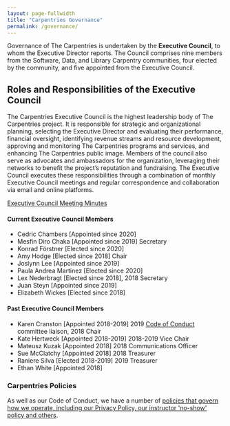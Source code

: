 ```yaml
---
layout: page-fullwidth
title: "Carpentries Governance"
permalink: /governance/
---
```


Governance of The Carpentries is undertaken by the **Executive Council**, to whom the Executive Director reports. The Council comprises nine members from the Software, Data, and Library Carpentry communities, four elected by the community, and five appointed from the Executive Council.

## Roles and Responsibilities of the Executive Council

The Carpentries Executive Council is the highest leadership body of The Carpentries project. It is responsible for strategic and organizational planning, selecting the Executive Director and evaluating their performance, financial oversight, identifying revenue streams and resource development, approving and monitoring The Carpentries programs and services, and enhancing The Carpentries public image. Members of the council also serve as advocates and ambassadors for the organization, leveraging their networks to benefit the project’s reputation and fundraising. The Executive Council executes these responsibilities through a combination of monthly Executive Council meetings and regular correspondence and collaboration via email and online platforms.


[Executive Council Meeting Minutes](https://github.com/carpentries/executive-council-info/tree/master/minutes)


#### Current Executive Council Members

- Cedric Chambers [Appointed since 2020]
- Mesfin Diro Chaka [Appointed since 2019] Secretary
- Konrad Förstner [Elected since 2020]
- Amy Hodge [Elected since 2018] Chair
- Joslynn Lee [Appointed since 2019] 
- Paula Andrea Martinez [Elected since 2020]
- Lex Nederbragt [Elected since 2018], 2018 Secretary
- Juan Steyn [Appointed since 2019]
- Elizabeth Wickes [Elected since 2018]

#### Past Executive Council Members

- Karen Cranston [Appointed 2018-2019] 2019 [Code of Conduct](https://docs.carpentries.org/topic_folders/policies/code-of-conduct.html) committee liaison, 2018 Chair
- Kate Hertweck [Appointed 2018-2019] 2018-2019 Vice Chair
- Mateusz Kuzak [Appointed 2018] 2018 Communications Officer
- Sue McClatchy [Appointed 2018] 2018 Treasurer
- Raniere Silva [Elected 2018-2019] 2019 Treasurer
- Ethan White [Appointed 2018]


### Carpentries Policies

As well as our Code of Conduct, we have a number of [policies that govern how we operate, including our Privacy Policy, our instructor 'no-show' policy and others](https://docs.carpentries.org/topic_folders/policies/index.html). 
